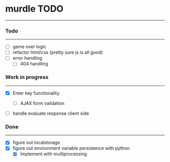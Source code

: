 # murdle TODO
---

### Todo
---

- [ ] game over logic
- [ ] refactor html/css (pretty sure js is all good)
- [ ] error handling 
  - [ ] 404 handling

### Work in progress
---

- [X] Enter key functionality
  - [ ] AJAX form validation
- [ ] handle evaluate response client side



### Done
---

- [X] figure out localstorage
- [X] figure out environment variable persistence with python
  - [X] Implement with multiprocessing
